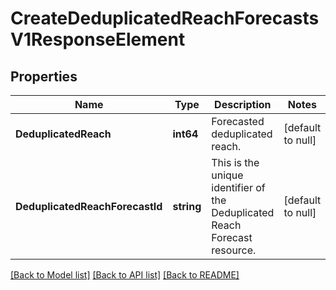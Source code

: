 # CreateDeduplicatedReachForecastsV1ResponseElement

## Properties
Name | Type | Description | Notes
------------ | ------------- | ------------- | -------------
**DeduplicatedReach** | **int64** | Forecasted deduplicated reach. | [default to null]
**DeduplicatedReachForecastId** | **string** | This is the unique identifier of the Deduplicated Reach Forecast resource. | [default to null]

[[Back to Model list]](../README.md#documentation-for-models) [[Back to API list]](../README.md#documentation-for-api-endpoints) [[Back to README]](../README.md)

